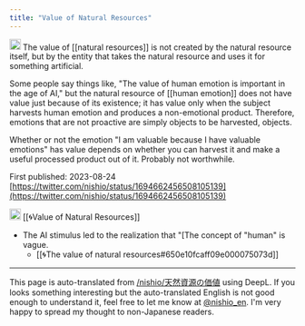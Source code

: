 ```yaml
---
title: "Value of Natural Resources"
---
```


<img src='https://scrapbox.io/api/pages/nishio-en/nishio/icon' alt='nishio.icon' height="19.5"/>
The value of [[natural resources]] is not created by the natural resource itself, but by the entity that takes the natural resource and uses it for something artificial.

Some people say things like, "The value of human emotion is important in the age of AI," but the natural resource of [[human emotion]] does not have value just because of its existence; it has value only when the subject harvests human emotion and produces a non-emotional product. Therefore, emotions that are not proactive are simply objects to be harvested, objects.

Whether or not the emotion "I am valuable because I have valuable emotions" has value depends on whether you can harvest it and make a useful processed product out of it. Probably not worthwhile.

First published: 2023-08-24 [https://twitter.com/nishio/status/1694662456508105139](https://twitter.com/nishio/status/1694662456508105139)

<img src='https://scrapbox.io/api/pages/nishio-en/omni/icon' alt='omni.icon' height="19.5"/> [[🌀Value of Natural Resources]]
- The AI stimulus led to the realization that "[The concept of "human" is vague.
    - [[🌀The value of natural resources#650e10fcaff09e000075073d]]



---
This page is auto-translated from [/nishio/天然資源の価値](https://scrapbox.io/nishio/天然資源の価値) using DeepL. If you looks something interesting but the auto-translated English is not good enough to understand it, feel free to let me know at [@nishio_en](https://twitter.com/nishio_en). I'm very happy to spread my thought to non-Japanese readers.